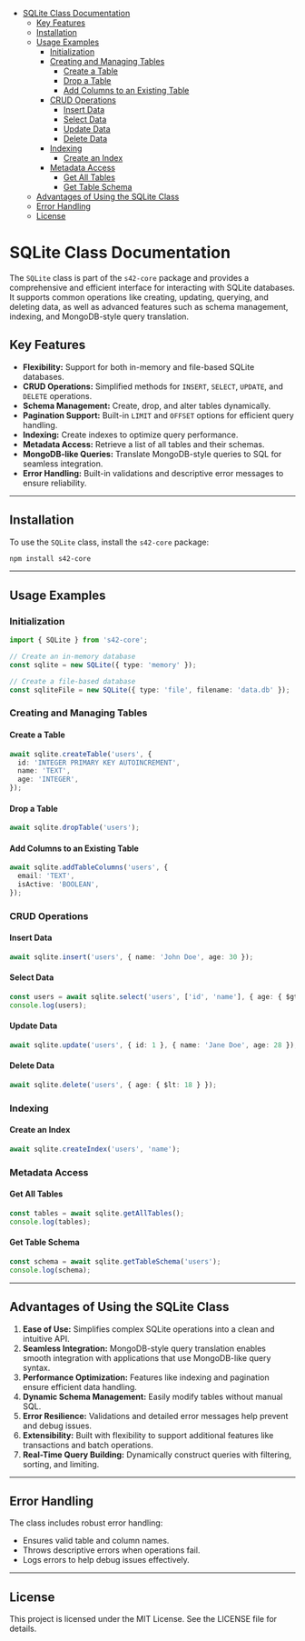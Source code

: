 
- [SQLite Class Documentation](#sqlite-class-documentation)
	- [Key Features](#key-features)
	- [Installation](#installation)
	- [Usage Examples](#usage-examples)
		- [Initialization](#initialization)
		- [Creating and Managing Tables](#creating-and-managing-tables)
			- [Create a Table](#create-a-table)
			- [Drop a Table](#drop-a-table)
			- [Add Columns to an Existing Table](#add-columns-to-an-existing-table)
		- [CRUD Operations](#crud-operations)
			- [Insert Data](#insert-data)
			- [Select Data](#select-data)
			- [Update Data](#update-data)
			- [Delete Data](#delete-data)
		- [Indexing](#indexing)
			- [Create an Index](#create-an-index)
		- [Metadata Access](#metadata-access)
			- [Get All Tables](#get-all-tables)
			- [Get Table Schema](#get-table-schema)
	- [Advantages of Using the SQLite Class](#advantages-of-using-the-sqlite-class)
	- [Error Handling](#error-handling)
	- [License](#license)

# SQLite Class Documentation

The `SQLite` class is part of the `s42-core` package and provides a comprehensive and efficient interface for interacting with SQLite databases. It supports common operations like creating, updating, querying, and deleting data, as well as advanced features such as schema management, indexing, and MongoDB-style query translation.

## Key Features

- **Flexibility:** Support for both in-memory and file-based SQLite databases.
- **CRUD Operations:** Simplified methods for `INSERT`, `SELECT`, `UPDATE`, and `DELETE` operations.
- **Schema Management:** Create, drop, and alter tables dynamically.
- **Pagination Support:** Built-in `LIMIT` and `OFFSET` options for efficient query handling.
- **Indexing:** Create indexes to optimize query performance.
- **Metadata Access:** Retrieve a list of all tables and their schemas.
- **MongoDB-like Queries:** Translate MongoDB-style queries to SQL for seamless integration.
- **Error Handling:** Built-in validations and descriptive error messages to ensure reliability.

---

## Installation

To use the `SQLite` class, install the `s42-core` package:

```bash
npm install s42-core
```

---

## Usage Examples

### Initialization

```typescript
import { SQLite } from 's42-core';

// Create an in-memory database
const sqlite = new SQLite({ type: 'memory' });

// Create a file-based database
const sqliteFile = new SQLite({ type: 'file', filename: 'data.db' });
```

### Creating and Managing Tables

#### Create a Table
```typescript
await sqlite.createTable('users', {
  id: 'INTEGER PRIMARY KEY AUTOINCREMENT',
  name: 'TEXT',
  age: 'INTEGER',
});
```

#### Drop a Table
```typescript
await sqlite.dropTable('users');
```

#### Add Columns to an Existing Table
```typescript
await sqlite.addTableColumns('users', {
  email: 'TEXT',
  isActive: 'BOOLEAN',
});
```

### CRUD Operations

#### Insert Data
```typescript
await sqlite.insert('users', { name: 'John Doe', age: 30 });
```

#### Select Data
```typescript
const users = await sqlite.select('users', ['id', 'name'], { age: { $gte: 18 } }, { name: 1 }, 10, 0);
console.log(users);
```

#### Update Data
```typescript
await sqlite.update('users', { id: 1 }, { name: 'Jane Doe', age: 28 });
```

#### Delete Data
```typescript
await sqlite.delete('users', { age: { $lt: 18 } });
```

### Indexing

#### Create an Index
```typescript
await sqlite.createIndex('users', 'name');
```

### Metadata Access

#### Get All Tables
```typescript
const tables = await sqlite.getAllTables();
console.log(tables);
```

#### Get Table Schema
```typescript
const schema = await sqlite.getTableSchema('users');
console.log(schema);
```

---

## Advantages of Using the SQLite Class

1. **Ease of Use:** Simplifies complex SQLite operations into a clean and intuitive API.
2. **Seamless Integration:** MongoDB-style query translation enables smooth integration with applications that use MongoDB-like query syntax.
3. **Performance Optimization:** Features like indexing and pagination ensure efficient data handling.
4. **Dynamic Schema Management:** Easily modify tables without manual SQL.
5. **Error Resilience:** Validations and detailed error messages help prevent and debug issues.
6. **Extensibility:** Built with flexibility to support additional features like transactions and batch operations.
7. **Real-Time Query Building:** Dynamically construct queries with filtering, sorting, and limiting.

---

## Error Handling

The class includes robust error handling:
- Ensures valid table and column names.
- Throws descriptive errors when operations fail.
- Logs errors to help debug issues effectively.

---

## License

This project is licensed under the MIT License. See the LICENSE file for details.

